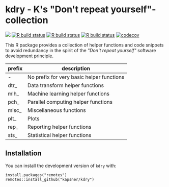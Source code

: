 # kdry - K's "Don't repeat yourself"-collection

<!-- badges: start -->
[![](https://img.shields.io/badge/lifecycle-experimental-orange.svg)](https://lifecycle.r-lib.org/articles/stages.html#experimental)
[![R build status](https://github.com/kapsner/kdry/workflows/R%20CMD%20Check%20via%20{tic}/badge.svg?branch=main)](https://github.com/kapsner/kdry/actions)
[![R build status](https://github.com/kapsner/kdry/workflows/lint/badge.svg?branch=main)](https://github.com/kapsner/kdry/actions)
[![R build status](https://github.com/kapsner/kdry/workflows/test-coverage/badge.svg?branch=main)](https://github.com/kapsner/kdry/actions)
[![codecov](https://codecov.io/gh/kapsner/kdry/branch/main/graph/badge.svg)](https://app.codecov.io/gh/kapsner/kdry)
<!-- badges: end -->

This R package provides a collection of helper functions and code snippets to avoid redundancy in the spirit of the *"Don't repeat yourself"* software development principle.

| prefix | description |
| ------ | ----------- |
| -      | No prefix for very basic helper functions |
| dtr_   | Data transform helper functions |
| mlh_   | Machine learning helper functions |
| pch_   | Parallel computing helper functions |
| misc_  | Miscellaneous functions |
| plt_   | Plots|
| rep_   | Reporting helper functions |
| sts_   | Statistical helper functions |

## Installation

You can install the development version of `kdry` with:

```{r}
install.packages("remotes")
remotes::install_github("kapsner/kdry")
```
